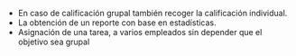 - En caso de calificación grupal también recoger la calificación individual.
- La obtención de un reporte con base en estadísticas.
- Asignación de una tarea, a varios empleados sin depender que el objetivo sea grupal
